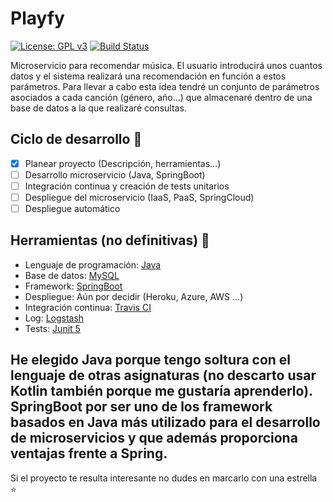# Playfy
[![License: GPL v3](https://img.shields.io/badge/License-GPL%20v3-blue.svg)](https://www.gnu.org/licenses/gpl-3.0)
[![Build Status](https://travis-ci.org/JaviBL8/Playfy.svg?branch=master)](https://travis-ci.org/JaviBL8/Playfy)

Microservicio para recomendar música. El usuario introducirá unos cuantos datos y el sistema realizará una recomendación en función a estos parámetros. Para llevar a cabo esta idea tendré un conjunto de parámetros asociados a cada canción (género, año...) que almacenaré dentro de una base de datos a la que realizaré consultas. 

## Ciclo de desarrollo :rocket:

- [x] Planear proyecto (Descripción, herramientas...)
- [ ] Desarrollo microservicio (Java, SpringBoot)
- [ ] Integración continua y creación de tests unitarios
- [ ] Despliegue del microservicio (IaaS, PaaS, SpringCloud)
- [ ] Despliegue automático

## Herramientas (no definitivas) :wrench:
 - Lenguaje de programación: [Java](https://java.com/es/)
 - Base de datos: [MySQL](https://www.mysql.com/)
 - Framework: [SpringBoot](https://spring.io/projects/spring-boot) 
 - Despliegue: Aún por decidir (Heroku, Azure, AWS ...)
 - Integración continua: [Travis CI](https://travis-ci.org/)
 - Log: [Logstash](https://www.elastic.co/es/products/logstash)
 - Tests: [Junit 5](https://junit.org/junit5/)

 He elegido Java porque tengo soltura con el lenguaje de otras asignaturas (no descarto usar Kotlin también porque me gustaría aprenderlo). SpringBoot por ser uno de los framework basados en Java más utilizado para el desarrollo de microservicios y que además proporciona ventajas frente a Spring.
---
Si el proyecto te resulta interesante no dudes en marcarlo con una estrella :star: